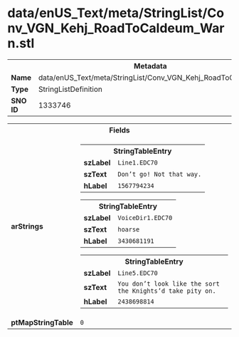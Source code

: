 <h1>data/enUS_Text/meta/StringList/Conv_VGN_Kehj_RoadToCaldeum_Warn.stl</h1><table><tr><th colspan="100%">Metadata</th></tr><tr><td><b>Name</b></td><td>data/enUS_Text/meta/StringList/Conv_VGN_Kehj_RoadToCaldeum_Warn.stl</td></tr><tr><td><b>Type</b></td><td>StringListDefinition</td></tr><tr><td><b>SNO ID</b></td><td>1333746</td></tr></table>

<table><tr><th colspan="100%">Fields</th></tr><tr><td><b>arStrings</b></td><td><table><tr><th colspan="100%">StringTableEntry</th></tr><tr><td><b>szLabel</b></td><td><code>Line1.EDC70</code></td></tr><tr><td><b>szText</b></td><td><code>Don’t go! Not that way.</code></td></tr><tr><td><b>hLabel</b></td><td><code>1567794234</code></td></tr></table>


<table><tr><th colspan="100%">StringTableEntry</th></tr><tr><td><b>szLabel</b></td><td><code>VoiceDir1.EDC70</code></td></tr><tr><td><b>szText</b></td><td><code>hoarse</code></td></tr><tr><td><b>hLabel</b></td><td><code>3430681191</code></td></tr></table>


<table><tr><th colspan="100%">StringTableEntry</th></tr><tr><td><b>szLabel</b></td><td><code>Line5.EDC70</code></td></tr><tr><td><b>szText</b></td><td><code>You don’t look like the sort the Knights’d take pity on.</code></td></tr><tr><td><b>hLabel</b></td><td><code>2438698814</code></td></tr></table>


</td></tr><tr><td><b>ptMapStringTable</b></td><td><code>0</code></td></tr></table>

